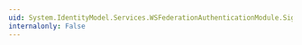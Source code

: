 ```yaml
---
uid: System.IdentityModel.Services.WSFederationAuthenticationModule.SignOutQueryString
internalonly: False
---
```

